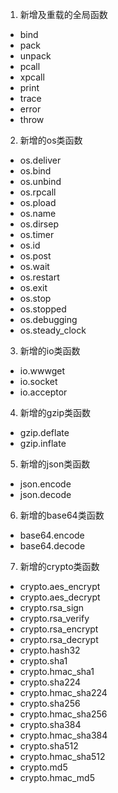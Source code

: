 1. 新增及重载的全局函数
-   bind
-   pack
-   unpack
-   pcall
-   xpcall
-   print
-   trace
-   error
-   throw

2. 新增的os类函数
-   os.deliver
-   os.bind
-   os.unbind
-   os.rpcall
-   os.pload
-   os.name
-   os.dirsep
-   os.timer
-   os.id
-   os.post
-   os.wait
-   os.restart
-   os.exit
-   os.stop
-   os.stopped
-   os.debugging
-   os.steady_clock

3. 新增的io类函数
-   io.wwwget
-   io.socket
-   io.acceptor

4. 新增的gzip类函数
-   gzip.deflate
-   gzip.inflate

5. 新增的json类函数
-   json.encode
-   json.decode

6. 新增的base64类函数
-   base64.encode
-   base64.decode

7. 新增的crypto类函数
-   crypto.aes_encrypt
-   crypto.aes_decrypt
-   crypto.rsa_sign
-   crypto.rsa_verify
-   crypto.rsa_encrypt
-   crypto.rsa_decrypt
-   crypto.hash32
-   crypto.sha1
-   crypto.hmac_sha1
-   crypto.sha224
-   crypto.hmac_sha224
-   crypto.sha256
-   crypto.hmac_sha256
-   crypto.sha384
-   crypto.hmac_sha384
-   crypto.sha512
-   crypto.hmac_sha512
-   crypto.md5
-   crypto.hmac_md5
